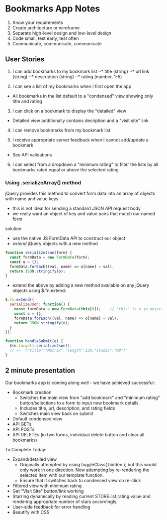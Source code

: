 # Bookmarks App Notes

1. Know your requirements
2. Create architecture or wireframe
3. Separate high-level design and low-level design
4. Code small, test early, test often
5. Communicate, communicate, communicate

## User Stories

1. I can add bookmarks to my bookmark list
⋅⋅* title (string)
⋅⋅* url link (string)
⋅⋅* description (string)
⋅⋅* rating (number, 1-5)

2. I can see a list of my bookmarks when I first open the app
  * All bookmarks in the list default to a "condensed" view showing only title and rating

3. I can click on a bookmark to display the "detailed" view
  * Detailed view additionally contains decription and a "visit site" link

4. I can remove bookmarks from my bookmark list

5. I receive appropriate server feedback when I cannot add/update a bookmark
  * See API validations

6. I can select from a dropdown a "minimum rating" to filter the lists by all bookmarks rated equal or above the selected rating


### Using .serializeArray() method

jQuery provides this method to convert form data into an array of objects with name and value keys
* this is not ideal for sending a standard JSON API request body
* we really want an object of key and value pairs that match our named form

solution
* use the native JS FormData API to construct our object
* *extend* jQuery objects with a new method

````js
function serializeJson(form) {
  const formData = new FormData(form);
  const o = {};
  formData.forEach((val, name) => o[name] = val);
  return JSON.stringify(o);
}
````
* extend the above by adding a new method available on any jQuery objects using $.fn.extend:
````js
$.fn.extend({
  serializeJson: function() {
    const formData = new FormData(this[0]);    // 'this' is a jq object; [0] is native element
    const o = {};
    formData.forEach((val, name) => o[name] = val);
    return JSON.stringify(o);
  }
});

function handleSubmit(e) {
  $(e.target).serializeJson();    
  // => '{"title":"Matrix","length":120,"studio":"WB"}'
}

````

## 2 minute presentation

Our bookmarks app is coming along well - we have achieved successful: 
* Bookmark creation
    * Switches the main view from "add bookmark" and "minimum rating" button/selections to a form to input new bookmark details.
    * Includes title, url, description, and rating fields
    * Switches main view back on submit
* Default condensed view
* API GETs
* API POSTs
* API DELETEs (in two forms, individual delete button and clear all bookmarks)

To Complete Today:
* Expand/detailed view
   * Originally attempted by using toggleClass( hidden ), but this would only work in one direction. Now attempting by re-rendering the selected item with our template function.
   * Ensure that it switches back to condensed view on re-click
* Filtered view with minimum rating
* Get "Visit Site" button/link working
* Starring dynamically by reading current STORE.list.rating value and rendering appropriate number of stars accordingly.
* User-side feedback for error handling
* Beautify with CSS























